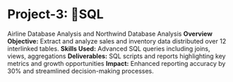 # Project-3: 🧮SQL
Airline Database Analysis and Northwind Database Analysis
**Overview**
**Objective:** Extract and analyze sales and inventory data distributed over 12 interlinked tables.
**Skills Used:** Advanced SQL queries including joins, views, aggregations
**Deliverables:** SQL scripts and reports highlighting key metrics and growth opportunities
**Impact:** Enhanced reporting accuracy by 30% and streamlined decision-making processes.
